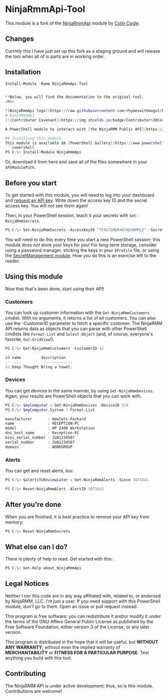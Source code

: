 # NinjaRmmApi-Tool

This module is a fork of the [NinjaRmmApi](https://github.com/rhymeswithmogul/NinjaRMM-PowerShell) module by [Colin Cogle](https://github.com/rhymeswithmogul).

## Changes

Currntly this I have just set up this fork as a staging ground and will release the tool when all of is parts are in working order. 

## Installation
```powershell
Install-Module -Name NinjaRmmApi-Tool


**Below, you will find the documentation to the original tool.
<hr>

![NinjaRmmApi logo](https://raw.githubusercontent.com/rhymeswithmogul/NinjaRMM-PowerShell/main/NinjaRmmApi.png)
# NinjaRmmApi
[![Contributor Covenant](https://img.shields.io/badge/Contributor%20Covenant-v2.0%20adopted-ff69b4.svg)](https://github.com/rhymeswithmogul/NinjaRMM-PowerShell/blob/main/CODE_OF_CONDUCT.md) 

A PowerShell module to interact with [the NinjaRMM Public API](https://www.ninjarmm.com/dev-api/).  This currently complies with [beta version 0.1.2 of the specification](https://ninjaresources.s3.amazonaws.com/PublicApi/0.1.2/NinjaRMM%20Public%20API%20v0.1.2.pdf).

## Installing this module
This module is available in [PowerShell Gallery](https://www.powershellgallery.com/packages/NinjaRmmApi):
```powershell
PS C:\> Install-Module NinjaRmmApi
```
Or, download it from here and save all of the files somewhere in your `$PSModulePath`.

## Before you start
To get started with this module, you will need to log into your dashboard and [request an API key](https://app.ninjarmm.com/#/configuration/integrations/api).  Write down the access key ID and the secret access key.  You will not see them again!

Then, in your PowerShell session, teach it your secrets with `Set-NinjaRmmSecrets`.
```powershell
PS C:\> Set-NinjaRmmSecrets -AccessKeyID "TF4STGMDR4H7AEXAMPLE" -SecretAccessKey "eh14c4ngchhu6283he03j6o7ar2fcuca0example"
```
You will need to do this every time you start a new PowerShell session;  this module does *not* store your keys for you!  For long-term storage, consider using a password manager, sticking the keys in your `$Profile` file, or using the [SecretManagement module](https://github.com/powershell/secretmanagement).  How you do this is an exercise left to the reader.

## Using this module
Now that that's been done, start using their API!

### Customers
You can look up customer information with the `Get-NinjaRmmCustomers` cmdlet.  With no arguments, it returns a list of all customers.  You can also use the -CustomerID parameter to fetch a specific customer.  The NinjaRMM API returns data as objects that you can parse with other PowerShell cmdlets like `Format-List` and `Select-Object` (and, of course, everyone's favorite, `Out-GridView`!).
```powershell
PS C:\> Get-NinjaRmmCustomers -CustomerID 42

id name         description
-- ----         --------------
42 Deep Thought Bring a towel.
```

### Devices
You can get devices in the same manner, by using `Get-NinjaRmmDevices`.  Again, your results are PowerShell objects that you can work with.
```powershell
PS C:\> $myComputer = Get-NinjaRmmDevices -DeviceID 528
PS C:\> $myComputer.System | Format-List

manufacturer       : Hewlett-Packard
name               : RECEPTION-PC
model              : HP Z400 Workstation
dns_host_name      : Reception-PC
bios_serial_number : 2UA1234567
serial_number      : 2UA1234567
domain             : WORKGROUP
```

### Alerts
You can get and reset alerts, too:
```powershell
PS C:\> $alertsToReviewLater = Get-NinjaRmmAlerts -Since 3071641

PS C:\> Reset-NinjaRmmAlert -AlertID 3071642
```

## After you're done
When you are finished, it is best practice to remove your API key from memory:
```powershell
PS C:\> Reset-NinjaRmmSecrets
```

## What else can I do?
There is plenty of help to read.  Get started with this:
```powershell
PS C:\> Get-Help about_NinjaRmmApi
```

## Legal Notices
Neither I nor this code are in any way affiliated with, related to, or endorsed by NinjaRMM, LLC.  I'm just a user.  If you need support with this PowerShell module, don't go to them.  Open an issue or pull request instead.

This program is free software:  you can redistribute it and/or modify it under the terms of the GNU Affero General Public License as published by the Free Software Foundation, either version 3 of the License, or any later version.

This program is distributed in the hope that it will be useful, but **WITHOUT ANY WARRANTY**; without even the implied warranty of **MERCHANTABILITY** or **FITNESS FOR A PARTICULAR PURPOSE**.  Test anything you build with this tool.

## Contributing
The NinjaRMM API is under active development;  thus, so is this module.  Contributions are welcome!
